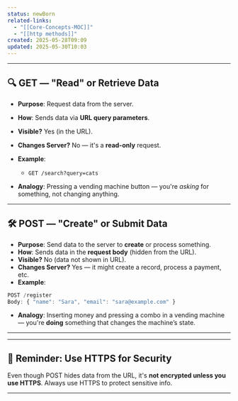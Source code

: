 ```yaml
---
status: newBorn
related-links:
  - "[[Core-Concepts-MOC]]"
  - "[[http methods]]"
created: 2025-05-28T09:09
updated: 2025-05-30T10:03
---
```

---
## 🔍 GET — "Read" or Retrieve Data

- **Purpose**: Request data from the server.
- **How**: Sends data via **URL query parameters**.
- **Visible?** Yes (in the URL).
- **Changes Server?** No — it's a **read-only** request.
- **Example**:
	- `GET /search?query=cats`

- **Analogy**: Pressing a vending machine button — you're *asking* for something, not changing anything.

---

## 🛠️ POST — "Create" or Submit Data

- **Purpose**: Send data to the server to **create** or process something.
- **How**: Sends data in the **request body** (hidden from the URL).
- **Visible?** No (data not shown in URL).
- **Changes Server?** Yes — it might create a record, process a payment, etc.
- **Example**: 
```js
POST /register  
Body: { "name": "Sara", "email": "sara@example.com" }
```

- **Analogy**: Inserting money and pressing a combo in a vending machine — you're **doing** something that changes the machine’s state.

---

---

## 🔐 Reminder: Use HTTPS for Security
Even though POST hides data from the URL, it's **not encrypted unless you use HTTPS**. Always use HTTPS to protect sensitive info.

---


